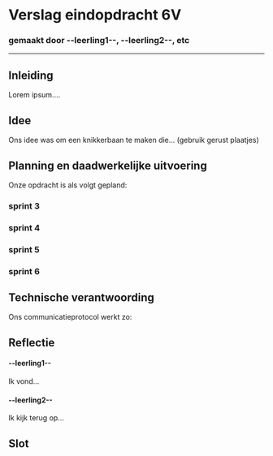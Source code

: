 # Verslag eindopdracht 6V
### gemaakt door --leerling1--, --leerling2--, etc

---

## Inleiding
Lorem ipsum....



## Idee
Ons idee was om een knikkerbaan te maken die...
(gebruik gerust plaatjes)



## Planning en daadwerkelijke uitvoering
Onze opdracht is als volgt gepland:

### sprint 3

### sprint 4

### sprint 5

### sprint 6



## Technische verantwoording
Ons communicatieprotocol werkt zo:



## Reflectie
#### --leerling1--
Ik vond...

#### --leerling2--
Ik kijk terug op...



## Slot